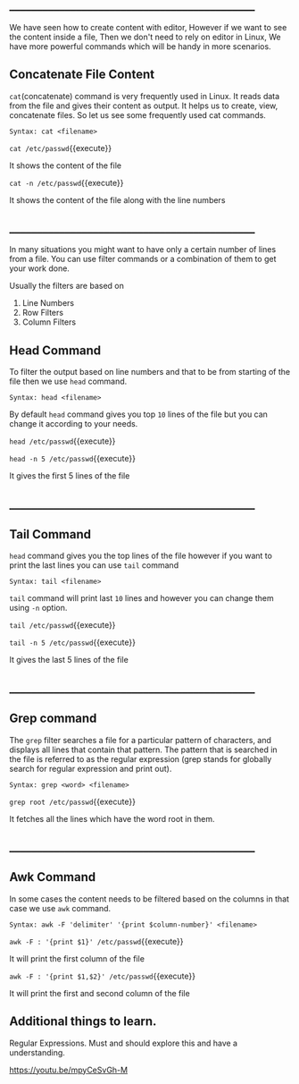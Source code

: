 ## ____________________________________________

We have seen how to create content with editor, However if we want to see the content inside a file, Then we don't need to rely on editor in Linux, We have more powerful commands which will be handy in more scenarios.

## Concatenate File Content

`cat`(concatenate) command is very frequently used in Linux. It reads data from the file and gives their content as output. It helps us to create, view, concatenate files. So let us see some frequently used cat commands.

`Syntax: cat <filename>`

`cat /etc/passwd`{{execute}} 

It shows the content of the file

`cat -n /etc/passwd`{{execute}} 

It shows the content of the file along with the line numbers

## ____________________________________________

In many situations you might want to have only a certain number of lines from a file. You can use filter commands or a combination of them to get your work done.

Usually the filters are based on

1. Line Numbers
2. Row Filters
3. Column Filters

## Head Command

To filter the output based on line numbers and that to be from starting of the file then we use `head` command.

`Syntax: head <filename>`

By default `head` command gives you top `10` lines of the file but you can change it according to your needs.

`head /etc/passwd`{{execute}}

`head -n 5 /etc/passwd`{{execute}}

It gives the first 5 lines of the file

## ____________________________________________

## Tail Command

`head` command gives you the top lines of the file however if you want to print the last lines you can use `tail` command

`Syntax: tail <filename>`

`tail` command will print last `10` lines and however you can change them using `-n` option.

`tail /etc/passwd`{{execute}}

`tail -n 5 /etc/passwd`{{execute}}

It gives the last 5 lines of the file

## ____________________________________________

## Grep command

The `grep` filter searches a file for a particular pattern of characters, and displays all lines that contain that pattern. The pattern that is searched in the file is referred to as the regular expression (grep stands for globally search for regular expression and print out).

`Syntax: grep <word> <filename>`

`grep root /etc/passwd`{{execute}}

It fetches all the lines which have the word root in them.

## ____________________________________________

## Awk Command

In some cases the content needs to be filtered based on the columns in that case we use `awk` command.

`Syntax: awk -F 'delimiter' '{print $column-number}' <filename>`

`awk -F : '{print $1}' /etc/passwd`{{execute}}

It will print the first column of the file

`awk -F : '{print $1,$2}' /etc/passwd`{{execute}}

It will print the first and second column of the file


## Additional things to learn.

Regular Expressions. Must and should explore this and have a understanding.

https://youtu.be/mpyCeSvGh-M


